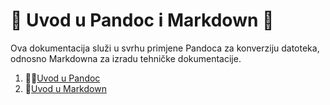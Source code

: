 # 🍕 Uvod u Pandoc i Markdown 🍕
Ova dokumentacija služi u svrhu primjene Pandoca za konverziju datoteka, odnosno Markdowna za izradu tehničke dokumentacije.

1. 🍄‍🟫[Uvod u Pandoc](docs/02-pandoc-primjeri-konverzije.md)
2. 🥫[Uvod u Markdown](docs/01-markdown-primjeri.md)

